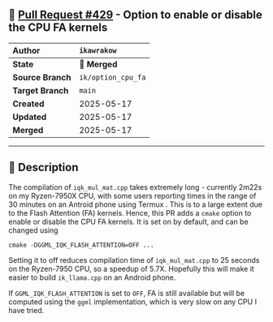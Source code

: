 ## 🔀 [Pull Request #429](https://github.com/ikawrakow/ik_llama.cpp/pull/429) - Option to enable or disable the CPU FA kernels

| **Author** | `ikawrakow` |
| :--- | :--- |
| **State** | 🔀 **Merged** |
| **Source Branch** | `ik/option_cpu_fa` |
| **Target Branch** | `main` |
| **Created** | 2025-05-17 |
| **Updated** | 2025-05-17 |
| **Merged** | 2025-05-17 |

---

## 📄 Description

The compilation of `iqk_mul_mat.cpp` takes extremely long - currently 2m22s on my Ryzen-7950X CPU, with some users reporting times in the range of 30 minutes on an Antroid phone using Termux . This is to a large extent due to the Flash Attention (FA) kernels. Hence, this PR adds a `cmake` option to enable or disable the CPU FA kernels. It is set on by default, and can be changed using
```
cmake -DGGML_IQK_FLASH_ATTENTION=OFF ...
```
Setting it to off reduces compilation time of `iqk_mul_mat.cpp` to 25 seconds on the Ryzen-7950 CPU, so a speedup of 5.7X. Hopefully this will make it easier to build `ik_llama.cpp` on an Android phone.

If `GGML_IQK_FLASH_ATTENTION` is set to `OFF`, FA is still available but will be computed using the `ggml` implementation, which is very slow on any CPU I have tried.